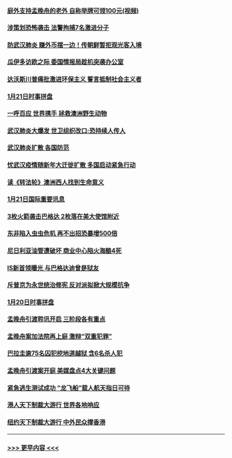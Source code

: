 #### [庭外支持孟晚舟的老外 自称举牌可领100元(视频)](../pages/prog202/a102758092.md?t=01221555) 
#### [涉策划恐怖袭击 法警拘捕7名激进分子](../pages/prog202/a102758069.md?t=01221555) 
#### [防武汉肺炎 赚外币摆一边！传朝鲜暂拒观光客入境](../pages/prog202/a102758019.md?t=01221555) 
#### [瓜伊多访欧之际 委国情报局趁机突袭办公室](../pages/prog202/a102757999.md?t=01221555) 
#### [达沃斯川普痛批激进环保主义 誓言抵制社会主义者](../pages/prog202/a102757906.md?t=01221555) 
#### [1月21日时事拼盘](../pages/prog202/a102757893.md?t=01221555) 
#### [一呼百应 世界携手 拯救澳洲野生动物](../pages/prog202/a102757884.md?t=01221555) 
#### [武汉肺炎大爆发 世卫组织改口:恐持续人传人](../pages/prog202/a102757701.md?t=01221555) 
#### [武汉肺炎扩散 各国防范](../pages/prog202/a102757636.md?t=01221555) 
#### [忧武汉疫情随新年大迁徙扩散 多国启动紧急行动](../pages/prog202/a102757625.md?t=01221555) 
#### [读《转法轮》澳洲西人找到生命意义](../pages/prog202/a102757465.md?t=01221555) 
#### [1月21日国际重要讯息](../pages/prog202/a102757450.md?t=01221555) 
#### [3枚火箭袭击巴格达 2枚落在美大使馆附近](../pages/prog202/a102757310.md?t=01221555) 
#### [东非陷入虫虫危机 再不出招恐暴增500倍](../pages/prog202/a102757295.md?t=01221555) 
#### [尼日利亚油管遭破坏 商业中心陷火海酿4死](../pages/prog202/a102757272.md?t=01221555) 
#### [IS新首领曝光 与巴格达迪曾是狱友](../pages/prog202/a102757122.md?t=01221555) 
#### [斥普京为永世统治修宪 反对派拟掀大规模抗争](../pages/prog202/a102757022.md?t=01221555) 
#### [1月20日时事拼盘](../pages/prog202/a102757036.md?t=01221555) 
#### [孟晚舟引渡聆讯开启 三阶段各有重点](../pages/prog202/a102757006.md?t=01221555) 
#### [孟晚舟案加法院再上庭 激辩“双重犯罪”](../pages/prog202/a102756996.md?t=01221555) 
#### [巴拉圭逾75名囚犯挖地道越狱 含6名杀人犯](../pages/prog202/a102756968.md?t=01221555) 
#### [孟晚舟引渡案开庭 美媒盘点4大关键问题](../pages/prog202/a102756917.md?t=01221555) 
#### [紧急逃生测试成功 “龙飞船”载人航天指日可待](../pages/prog202/a102756957.md?t=01221555) 
#### [港人天下制裁大游行 世界各地响应](../pages/prog202/a102756878.md?t=01221555) 
#### [纽约天下制裁大游行 中外民众撑香港](../pages/prog202/a102756875.md?t=01221555) 

----
#### [ >>> 更早内容 <<< ](../indexes/prog202-earlier.md)

